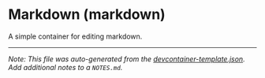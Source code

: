 
# Markdown (markdown)

A simple container for editing markdown.





---

_Note: This file was auto-generated from the [devcontainer-template.json](https://github.com/igedevOps/devcontainer-template/blob/main/src/markdown/devcontainer-template.json).  Add additional notes to a `NOTES.md`._
